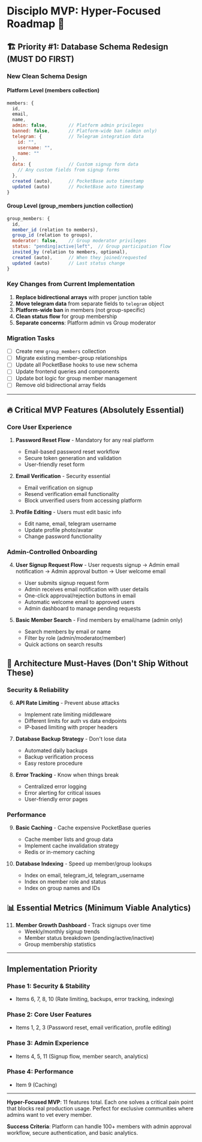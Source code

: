 # Disciplo MVP: Hyper-Focused Roadmap 🎯

## 🏗️ **Priority #1: Database Schema Redesign** (MUST DO FIRST)

### **New Clean Schema Design**

#### **Platform Level (members collection)**
```javascript
members: {
  id,
  email,
  name,
  admin: false,        // Platform admin privileges
  banned: false,       // Platform-wide ban (admin only)
  telegram: {          // Telegram integration data
    id: "",
    username: "",
    name: ""
  },
  data: {              // Custom signup form data
    // Any custom fields from signup forms
  },
  created (auto),      // PocketBase auto timestamp
  updated (auto)       // PocketBase auto timestamp
}
```

#### **Group Level (group_members junction collection)**
```javascript
group_members: {
  id,
  member_id (relation to members),
  group_id (relation to groups),
  moderator: false,    // Group moderator privileges
  status: "pending|active|left",  // Group participation flow
  invited_by (relation to members, optional),
  created (auto),      // When they joined/requested
  updated (auto)       // Last status change
}
```

### **Key Changes from Current Implementation**
1. **Replace bidirectional arrays** with proper junction table
2. **Move telegram data** from separate fields to `telegram` object
3. **Platform-wide ban** in members (not group-specific)
4. **Clean status flow** for group membership
5. **Separate concerns**: Platform admin vs Group moderator

### **Migration Tasks**
- [ ] Create new `group_members` collection
- [ ] Migrate existing member-group relationships
- [ ] Update all PocketBase hooks to use new schema
- [ ] Update frontend queries and components
- [ ] Update bot logic for group member management
- [ ] Remove old bidirectional array fields

---

## 🔥 **Critical MVP Features** (Absolutely Essential)

### **Core User Experience**
1. **Password Reset Flow** - Mandatory for any real platform
   - Email-based password reset workflow
   - Secure token generation and validation
   - User-friendly reset form

2. **Email Verification** - Security essential
   - Email verification on signup
   - Resend verification email functionality
   - Block unverified users from accessing platform

3. **Profile Editing** - Users must edit basic info
   - Edit name, email, telegram username
   - Update profile photo/avatar
   - Change password functionality

### **Admin-Controlled Onboarding**
4. **User Signup Request Flow** - User requests signup → Admin email notification → Admin approval button → User welcome email
   - User submits signup request form
   - Admin receives email notification with user details
   - One-click approval/rejection buttons in email
   - Automatic welcome email to approved users
   - Admin dashboard to manage pending requests

5. **Basic Member Search** - Find members by email/name (admin only)
   - Search members by email or name
   - Filter by role (admin/moderator/member)
   - Quick actions on search results

## 🎯 **Architecture Must-Haves** (Don't Ship Without These)

### **Security & Reliability**
6. **API Rate Limiting** - Prevent abuse attacks
   - Implement rate limiting middleware
   - Different limits for auth vs data endpoints
   - IP-based limiting with proper headers

7. **Database Backup Strategy** - Don't lose data
   - Automated daily backups
   - Backup verification process
   - Easy restore procedure

8. **Error Tracking** - Know when things break
   - Centralized error logging
   - Error alerting for critical issues
   - User-friendly error pages

### **Performance**
9. **Basic Caching** - Cache expensive PocketBase queries
   - Cache member lists and group data
   - Implement cache invalidation strategy
   - Redis or in-memory caching

10. **Database Indexing** - Speed up member/group lookups
    - Index on email, telegram_id, telegram_username
    - Index on member role and status
    - Index on group names and IDs

## 📊 **Essential Metrics** (Minimum Viable Analytics)

11. **Member Growth Dashboard** - Track signups over time
    - Weekly/monthly signup trends
    - Member status breakdown (pending/active/inactive)
    - Group membership statistics

---

## **Implementation Priority**

### **Phase 1: Security & Stability**
- Items 6, 7, 8, 10 (Rate limiting, backups, error tracking, indexing)

### **Phase 2: Core User Features**
- Items 1, 2, 3 (Password reset, email verification, profile editing)

### **Phase 3: Admin Experience**
- Items 4, 5, 11 (Signup flow, member search, analytics)

### **Phase 4: Performance**
- Item 9 (Caching)

---

**Hyper-Focused MVP**: 11 features total. Each one solves a critical pain point that blocks real production usage. Perfect for exclusive communities where admins want to vet every member.

**Success Criteria**: Platform can handle 100+ members with admin approval workflow, secure authentication, and basic analytics.